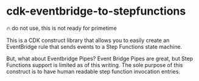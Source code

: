 # cdk-eventbridge-to-stepfunctions

:fire: do not use, this is not ready for primetime

This is a CDK construct library that allows you to easily create an EventBridge rule that sends events to a Step Functions state machine.

But, what about Eventbridge Pipes? Event Bridge Pipes are great, but Step Functions support is limited as of this writing. The sole purpose of this construct is to have human readable step function invocation entries.
